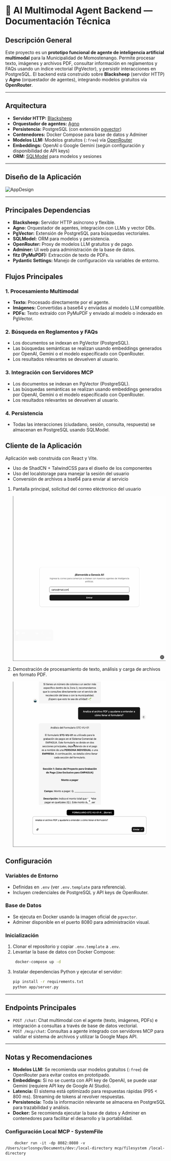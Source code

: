 # 🧠 AI Multimodal Agent Backend — Documentación Técnica

## Descripción General

Este proyecto es un **prototipo funcional de agente de inteligencia artificial multimodal** para la Municipalidad de Momostenango. Permite procesar texto, imágenes y archivos PDF, consultar información en reglamentos y FAQs usando un índice vectorial (PgVector), y persistir interacciones en PostgreSQL. El backend está construido sobre **Blacksheep** (servidor HTTP) y **Agno** (orquestador de agentes), integrando modelos gratuitos vía **OpenRouter**.

---

## Arquitectura

- **Servidor HTTP:** [Blacksheep](https://www.neoteroi.dev/blacksheep/)
- **Orquestador de agentes:** [Agno](https://docs.agno.com/)
- **Persistencia:** PostgreSQL (con extensión [pgvector](https://github.com/pgvector/pgvector))
- **Contenedores:** Docker Compose para base de datos y Adminer
- **Modelos LLM:** Modelos gratuitos (`:free`) vía [OpenRouter](https://openrouter.ai/)
- **Embeddings:** OpenAI o Google Gemini (según configuración y disponibilidad de API keys)
- **ORM:** [SQLModel](https://sqlmodel.tiangolo.com/) para modelos y sesiones

---

## Diseño de la Aplicación

![AppDesign](doc/DiagramaDiseño.png)


---

## Principales Dependencias

- **Blacksheep:** Servidor HTTP asíncrono y flexible.
- **Agno:** Orquestador de agentes, integración con LLMs y vector DBs.
- **PgVector:** Extensión de PostgreSQL para búsquedas vectoriales.
- **SQLModel:** ORM para modelos y persistencia.
- **OpenRouter:** Proxy de modelos LLM gratuitos y de pago.
- **Adminer:** UI web para administración de la base de datos.
- **fitz (PyMuPDF):** Extracción de texto de PDFs.
- **Pydantic Settings:** Manejo de configuración vía variables de entorno.


## Flujos Principales

### 1. Procesamiento Multimodal

- **Texto:** Procesado directamente por el agente.
- **Imágenes:** Convertidas a base64 y enviadas al modelo LLM compatible.
- **PDFs:** Texto extraído con PyMuPDF y enviado al modelo o indexado en PgVector.

### 2. Búsqueda en Reglamentos y FAQs

- Los documentos se indexan en PgVector (PostgreSQL).
- Las búsquedas semánticas se realizan usando embeddings generados por OpenAI, Gemini o el modelo específicado con OpenRouter.
- Los resultados relevantes se devuelven al usuario.

### 3. Integración con Servidores MCP

- Los documentos se indexan en PgVector (PostgreSQL).
- Las búsquedas semánticas se realizan usando embeddings generados por OpenAI, Gemini o el modelo específicado con OpenRouter.
- Los resultados relevantes se devuelven al usuario.

### 4. Persistencia

- Todas las interacciones (ciudadano, sesión, consulta, respuesta) se almacenan en PostgreSQL usando SQLModel.

## Cliente de la Aplicación
Aplicación web construida con React y Vite.
- Uso de ShadCN + TalwindCSS para el diseño de los componentes
- Uso del localstorage para manejar la sesión del usuario
- Conversión de archivos a bse64 para enviar al servicio

1. Pantalla principal, solicitud del correo eléctronico del usuario

    ![Captura1](doc/SS1.png)


2. Demostración de procesamiento de texto, análisis y carga de archivos en formato PDF.

    ![Captura3](doc/SS3.png)


## Configuración

### Variables de Entorno

- Definidas en `.env` (ver `.env.template` para referencia).
- Incluyen credenciales de PostgreSQL y API keys de OpenRouter.

### Base de Datos

- Se ejecuta en Docker usando la imagen oficial de `pgvector`.
- Adminer disponible en el puerto 8080 para administración visual.

### Inicialización

1. Clonar el repositorio y copiar `.env.template` a `.env`.
2. Levantar la base de datos con Docker Compose:
   ```bash
    docker-compose up -d
3. Instalar dependencias Python y ejecutar el servidor:
    ```bash
    pip install -r requirements.txt
    python app/server.py

---

## Endpoints Principales

- `POST /chat`: Chat multimodal con el agente (texto, imágenes, PDFs) e integración a consultas a través de base de datos vectorial.
- `POST /mcp/chat`: Consultas a agente integrado con servidores MCP para validar el sistema de archivos y utilizar la Google Maps API.

---

## Notas y Recomendaciones

- **Modelos LLM:** Se recomienda usar modelos gratuitos (`:free`) de OpenRouter para evitar costos en prototipado.
- **Embeddings:** Si no se cuenta con API key de OpenAI, se puede usar Gemini (requiere API key de Google AI Studio).
- **Latencia:** El sistema está optimizado para respuestas rápidas (P95 < 800 ms). Streaming de tokens al revolver respuestas.
- **Persistencia:** Toda la información relevante se almacena en PostgreSQL para trazabilidad y análisis.
- **Docker:** Se recomienda ejecutar la base de datos y Adminer en contenedores para facilitar el desarrollo y la portabilidad.

### Configuración Local MCP - SystemFile
```
    docker run -it -dp 8082:8080 -v /Users/carlosngv/Documents/dev:/local-directory mcp/filesystem /local-directory